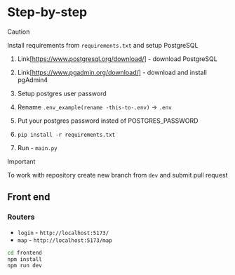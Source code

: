 # Step-by-step

> [!CAUTION]
> Install requirements from `requirements.txt` and setup PostgreSQL

1. Link[https://www.postgresql.org/download/] - download PostgreSQL

2. Link[https://www.pgadmin.org/download/] - download and install pgAdmin4

3. Setup postgres user password

4. Rename `.env_example(rename -this-to-.env)` -> `.env`

5. Put your postgres password insted of POSTGRES_PASSWORD

6. ```pip install -r requirements.txt```

7. Run - `main.py`

> [!IMPORTANT]
> To work with repository create new branch from `dev` and submit pull request

## Front end

### **Routers**

- `login` - `http://localhost:5173/`
- `map` - `http://localhost:5173/map`

```bash
cd frontend
npm install
npm run dev
```

